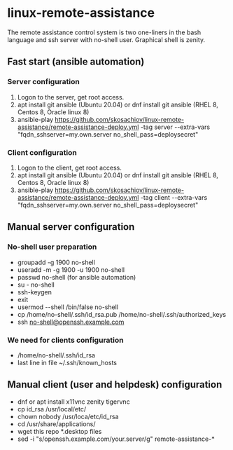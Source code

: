 # linux-remote-assistance

The remote assistance control system is two one-liners in the bash language and ssh server with no-shell user. Graphical shell is zenity.

## Fast start (ansible automation)

### Server configuration

1. Logon to the server, get root access.
2. apt install git ansible (Ubuntu 20.04) or dnf install git ansible (RHEL 8, Centos 8, Oracle linux 8)
3. ansible-play https://github.com/skosachiov/linux-remote-assistance/remote-assistance-deploy.yml -tag server --extra-vars "fqdn_sshserver=my.own.server no_shell_pass=deploysecret"

### Client configuration

1. Logon to the client, get root access.
2. apt install git ansible (Ubuntu 20.04) or dnf install git ansible (RHEL 8, Centos 8, Oracle linux 8)
3. ansible-play https://github.com/skosachiov/linux-remote-assistance/remote-assistance-deploy.yml -tag client --extra-vars "fqdn_sshserver=my.own.server no_shell_pass=deploysecret"

## Manual server configuration

### No-shell user preparation
* groupadd -g 1900 no-shell
* useradd -m -g 1900 -u 1900 no-shell
* passwd no-shell (for ansible automation)
* su - no-shell
* ssh-keygen
* exit
* usermod --shell /bin/false no-shell
* cp /home/no-shell/.ssh/id_rsa.pub /home/no-shell/.ssh/authorized_keys
* ssh no-shell@openssh.example.com

### We need for clients configuration
* /home/no-shell/.ssh/id_rsa
* last line in file ~/.ssh/known_hosts

## Manual client (user and helpdesk) configuration

* dnf or apt install x11vnc zenity tigervnc
* cp id_rsa /usr/local/etc/
* chown nobody /usr/loca/etc/id_rsa
* cd /usr/share/applications/
* wget this repo *.desktop files
* sed -i "s/openssh.example.com/your.server/g" remote-assistance-*
